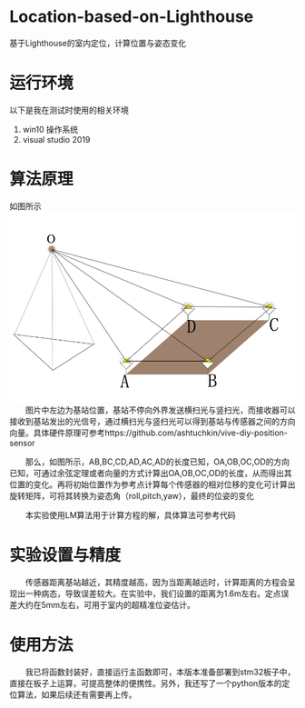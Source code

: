 # Location-based-on-Lighthouse
基于Lighthouse的室内定位，计算位置与姿态变化

# 运行环境
以下是我在测试时使用的相关环境
1. win10 操作系统
2. visual studio 2019

# 算法原理
如图所示
![](./image/demo.png)
&emsp;&emsp;图片中左边为基站位置，基站不停向外界发送横扫光与竖扫光，而接收器可以接收到基站发出的光信号，通过横扫光与竖扫光可以得到基站与传感器之间的方向向量。具体硬件原理可参考https://github.com/ashtuchkin/vive-diy-position-sensor

&emsp;&emsp;那么，如图所示，AB,BC,CD,AD,AC,AD的长度已知，OA,OB,OC,OD的方向已知，可通过余弦定理或者向量的方式计算出OA,OB,OC,OD的长度，从而得出其位置的变化。再将初始位置作为参考点计算每个传感器的相对位移的变化可计算出旋转矩阵，可将其转换为姿态角（roll,pitch,yaw），最终的位姿的变化

&emsp;&emsp;本实验使用LM算法用于计算方程的解，具体算法可参考代码

# 实验设置与精度
&emsp;&emsp;传感器距离基站越近，其精度越高，因为当距离越远时，计算距离的方程会呈现出一种病态，导致误差较大。在实验中，我们设置的距离为1.6m左右。定点误差大约在5mm左右，可用于室内的超精准位姿估计。

# 使用方法
&emsp;&emsp;我已将函数封装好，直接运行主函数即可，本版本准备部署到stm32板子中，直接在板子上运算，可提高整体的便携性。另外，我还写了一个python版本的定位算法，如果后续还有需要再上传。